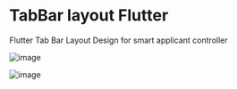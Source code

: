 # TabBar layout Flutter
Flutter Tab Bar Layout Design for smart applicant controller 

![image](https://user-images.githubusercontent.com/79392749/172008116-3f09742d-0153-4483-9f5e-2d8b0077a06c.png)


![image](https://user-images.githubusercontent.com/79392749/172008171-c0fcb1b4-cd5b-4a38-8c45-f9fdbadc0311.png)
